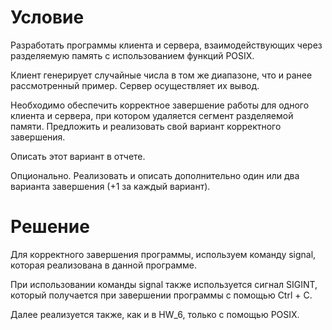 # Условие
Разработать программы клиента и сервера, взаимодействующих через разделяемую память с использованием функций POSIX.

Клиент генерирует случайные числа в том же диапазоне, что и ранее рассмотренный пример. Сервер осуществляет их вывод.

Необходимо обеспечить корректное завершение работы для одного клиента и сервера, при котором удаляется сегмент разделяемой памяти. Предложить и реализовать свой вариант корректного завершения.

Описать этот вариант в отчете.

Опционально. Реализовать и описать дополнительно один или два варианта завершения (+1 за каждый вариант).
# Решение
Для корректного завершения программы, используем команду signal, которая реализована в данной программе. 

При использовании команды signal также используется сигнал SIGINT, который получается при завершении программы с помощью Ctrl + C. 

Далее реализуется также, как и в HW_6, только с помощью POSIX.